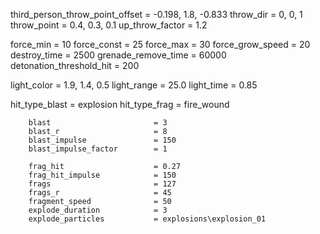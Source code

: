 third_person_throw_point_offset = -0.198, 1.8, -0.833
throw_dir                   = 0, 0, 1
throw_point                 = 0.4, 0.3, 0.1
up_throw_factor             = 1.2

force_min                   = 10
force_const                 = 25
force_max                   = 30
force_grow_speed            = 20
destroy_time                = 2500
grenade_remove_time         = 60000
detonation_threshold_hit    = 200

light_color                 = 1.9, 1.4, 0.5
light_range                 = 25.0
light_time                  = 0.85

hit_type_blast              = explosion
hit_type_frag               = fire_wound

        blast                       = 3
        blast_r                     = 8
        blast_impulse               = 150
        blast_impulse_factor        = 1
        
        frag_hit                    = 0.27
        frag_hit_impulse            = 150
        frags                       = 127
        frags_r                     = 45
        fragment_speed              = 50
        explode_duration            = 3
        explode_particles           = explosions\explosion_01

